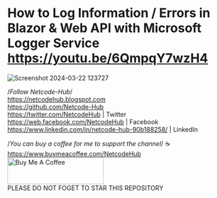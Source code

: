 # How to Log Information / Errors in Blazor & Web API with Microsoft Logger Service https://youtu.be/6QmpqY7wzH4
![Screenshot 2024-03-22 123727](https://github.com/Netcode-Hub/DefaultLogsWithBlazorAndAPI/assets/110794348/aae7c073-5353-4b5b-a2dc-09fb20aa0e94)

/*Follow Netcode-Hub*/ <br/>
https://netcodehub.blogspot.com <br/> 
https://github.com/Netcode-Hub <br/>
https://twitter.com/NetcodeHub | Twitter <br/>
https://web.facebook.com/NetcodeHub | Facebook <br/>
https://www.linkedin.com/in/netcode-hub-90b188258/ | LinkedIn <br/>

/*You can buy a coffee for me to support the channel*/ ☕️ <br/>
https://www.buymeacoffee.com/NetcodeHub <br/>
<a href="https://www.buymeacoffee.com/NetcodeHub" target="_blank"><img src="https://cdn.buymeacoffee.com/buttons/v2/default-yellow.png" alt="Buy Me A Coffee" style="height: 60px !important;width: 217px !important;" ></a> <br/>
PLEASE DO NOT FOGET TO STAR THIS REPOSITORY<br/>
